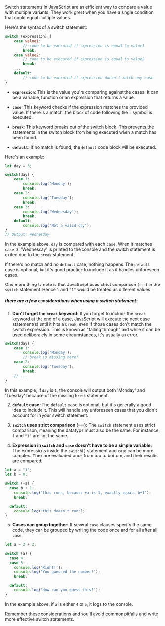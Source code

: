 Switch statements in JavaScript are an efficient way to compare a value with multiple variants. They work great when you have a single condition that could equal multiple values.

Here's the syntax of a switch statement:

```javascript
switch (expression) {
    case value1:
        // code to be executed if expression is equal to value1
        break;
    case value2:
        // code to be executed if expression is equal to value2
        break;
    ...
    default:
        // code to be executed if expression doesn't match any case
}
```

- **`expression`**: This is the value you're comparing against the cases. It can be a variable, function or an expression that returns a value.

- **`case`**: This keyword checks if the expression matches the provided value. If there is a match, the block of code following the `:` symbol is executed.

- **`break`**: This keyword breaks out of the switch block. This prevents the statements in the switch block from being executed when a match has been found.

- **`default`**: If no match is found, the `default` code block will be executed.

Here's an example:

```javascript
let day = 3;

switch(day) {
    case 1:
        console.log('Monday');
        break;
    case 2:
        console.log('Tuesday');
        break;
    case 3:
        console.log('Wednesday');
        break;
    default:
        console.log('Not a valid day');
}
// Output: Wednesday
```

In the example above, `day` is compared with each `case`. When it matches `case 3`, 'Wednesday' is printed to the console and the switch statement is exited due to the `break` statement.

If there's no match and no `default` case, nothing happens. The `default` case is optional, but it's good practice to include it as it handles unforeseen cases.

One more thing to note is that JavaScript uses strict comparison (`===`) in the `switch` statement. Hence `1` and `"1"` would be treated as different values.

##### there are a few considerations when using a switch statement:

1. **Don't forget the `break` keyword:** If you forget to include the `break` keyword at the end of a case, JavaScript will execute the next case statement(s) until it hits a `break`, even if those cases don't match the switch expression. This is known as "falling through" and while it can be used deliberately in some circumstances, it's usually an error.

```javascript
switch(day) {
    case 1:
        console.log('Monday');
        // break is missing here!
    case 2:
        console.log('Tuesday');
        break;
    // ...
}
```
In this example, if `day` is `1`, the console will output both 'Monday' and 'Tuesday' because of the missing `break` statement.

2. **`default` case:** The `default` case is optional, but it's generally a good idea to include it. This will handle any unforeseen cases that you didn't account for in your switch statement.

3. **`switch` uses strict comparison (`===`):** The `switch` statement uses strict comparison, meaning the datatype must also be the same. For instance, `1` and `"1"` are not the same.

4. **Expression in `switch` and `case` doesn't have to be a simple variable:** The expressions inside the `switch()` statement and `case` can be more complex. They are evaluated once from top to bottom, and their results are compared.

```javascript
let a = "1";
let b = 0;

switch (+a) {
  case b + 1:
    console.log("this runs, because +a is 1, exactly equals b+1");
    break;

  default:
    console.log("this doesn't run");
}
```

5. **Cases can group together:** If several `case` clauses specify the same code, they can be grouped by writing the code once and for all after all `case`.

```javascript
let a = 2 + 2;

switch (a) {
  case 4:
  case 5:
    console.log('Right!');
    console.log('You guessed the number!');
    break;

  default:
    console.log('How can you guess this?');
}
```
In the example above, if `a` is either `4` or `5`, it logs to the console.

Remember these considerations and you'll avoid common pitfalls and write more effective switch statements. 